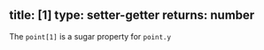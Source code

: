 title: [1]
type: setter-getter
returns: number
---

The `point[1]` is a sugar property for `point.y`